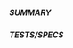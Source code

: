##### SUMMARY
<!--- Describe the change, including rationale and design decisions -->

<!---
If you are fixing an existing issue, please include "Fixes #nnn" in your
commit message and your description; but you should still explain what
the change does.
-->

##### TESTS/SPECS

<!---
Pull Requests require passing Travis CI tests.
If you have added new functionality, you **must** include spec tests,
see https://github.com/jsok/puppet-vault/tree/master/spec/classes

If you are adding support for a new OS, then you should also create
acceptance tests, see https://github.com/jsok/puppet-vault/tree/master/spec/acceptance
-->

<!--- Describe how you have tested this change -->

